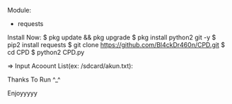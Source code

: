 Module:
- requests

Install Now:
$ pkg update && pkg upgrade
$ pkg install python2 git -y
$ pip2 install requests
$ git clone https://github.com/Bl4ckDr460n/CPD.git
$ cd CPD
$ python2 CPD.py

=> Input Acoount List(ex: /sdcard/akun.txt):

Thanks To Run ^_^

Enjoyyyyy
